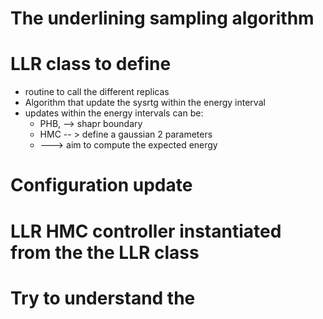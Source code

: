 # The underlining sampling algorithm

# LLR class to define

- routine to call the different replicas
- Algorithm that update the sysrtg within the energy interval
- updates within the energy intervals can be:
  - PHB, --> shapr boundary
  - HMC -- > define a gaussian 2 parameters
  - ---> aim to compute the expected energy

# Configuration update
# LLR HMC controller instantiated from the the LLR class
# Try to understand the
